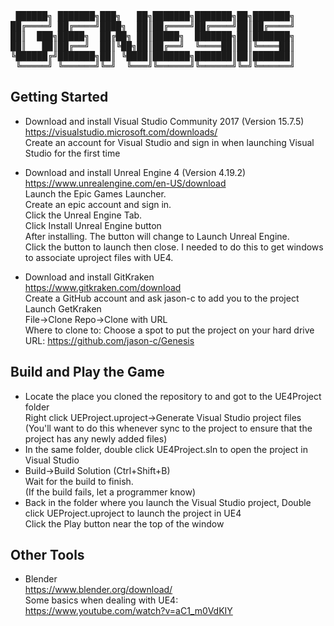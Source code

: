 <pre>
 ██████╗ ███████╗███╗   ██╗███████╗███████╗██╗███████╗
██╔════╝ ██╔════╝████╗  ██║██╔════╝██╔════╝██║██╔════╝
██║  ███╗█████╗  ██╔██╗ ██║█████╗  ███████╗██║███████╗
██║   ██║██╔══╝  ██║╚██╗██║██╔══╝  ╚════██║██║╚════██║
╚██████╔╝███████╗██║ ╚████║███████╗███████║██║███████║
 ╚═════╝ ╚══════╝╚═╝  ╚═══╝╚══════╝╚══════╝╚═╝╚══════╝
</pre>

Getting Started
--------------

* Download and install Visual Studio Community 2017 (Version 15.7.5)  
 https://visualstudio.microsoft.com/downloads/  
 Create an account for Visual Studio and sign in when launching Visual Studio for the first time  

* Download and install Unreal Engine 4 (Version 4.19.2)  
  https://www.unrealengine.com/en-US/download  
  Launch the Epic Games Launcher.  
  Create an epic account and sign in.  
  Click the Unreal Engine Tab.  
  Click Install Unreal Engine button  
  After installing. The button will change to Launch Unreal Engine.  
  Click the button to launch then close. I needed to do this to get windows to associate uproject files with UE4.  

* Download and install GitKraken  
  https://www.gitkraken.com/download  
  Create a GitHub account and ask jason-c to add you to the project  
  Launch GetKraken  
  File->Clone Repo->Clone with URL  
  Where to clone to: Choose a spot to put the project on your hard drive  
  URL: https://github.com/jason-c/Genesis  

Build and Play the Game
--------------------------------------

* Locate the place you cloned the repository to and got to the UE4Project folder  
  Right click UEProject.uproject->Generate Visual Studio project files  
  (You'll want to do this whenever sync to the project to ensure that the project has any newly added files)  
* In the same folder, double click UE4Project.sln to open the project in Visual Studio  
* Build->Build Solution (Ctrl+Shift+B)  
  Wait for the build to finish.  
  (If the build fails, let a programmer know)  
* Back in the folder where you launch the Visual Studio project, Double click UEProject.uproject to launch the project in UE4  
  Click the Play button near the top of the window  

Other Tools
-----------

* Blender  
  https://www.blender.org/download/  
  Some basics when dealing with UE4:  
  https://www.youtube.com/watch?v=aC1_m0VdKIY  
